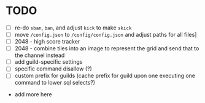 # TODO
- [ ] re-do `sban`, `ban`, and adjust `kick` to make `skick`
- [ ] move `/config.json` to `/config/config.json` and adjust paths for all files]
- [ ] 2048 - high score tracker
- [ ] 2048 - combine tiles into an image to represent the grid and send that to the channel instead
- [ ] add guild-specific settings
 - [ ] specific command disallow (?)
 - [ ] custom prefix for guilds (cache prefix for guild upon one executing one command to lower sql selects?)
 - add more here
